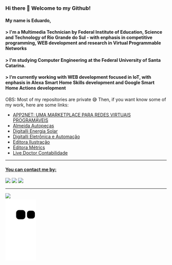 ### Hi there 👋 Welcome to my Github!
#### My name is Eduardo, 

#### > I'm a Multimedia Technician by Federal Institute of Education, Science and Technology of Rio Grande do Sul -  with enphasis in competitive programming, WEB development and research in Virtual Programmable Networks

#### > I'm studying Computer Engineering at the Federal University of Santa Catarina. 

#### > I’m currently working with WEB development focused in IoT, with enphasis in Alexa Smart Home Skills development and Google Smart Home Actions development

OBS: Most of my repositories are private :sweat_smile: Then, if you want know some of my work, here are some links:
<ul>
  <li><a target="blank" href="https://eventos.ifrs.edu.br/index.php/Salao_IFRS/5salao/paper/view/10094r">APP2NET: UMA MARKETPLACE PARA REDES VIRTUAIS PROGRAMÁVEIS</li>
  <li><a target="blank" href="https://ajalmeida.com.br">Almeida Autopeças</li>
  <li><a target="blank" href="https://digitalli.com.br">Digitalli Energia Solar</li>
  <li><a target="blank" href="https://digitalli-iot.com.br">Digitalli Eletrônica e Automação</li>
  <li><a target="blank" href="https://editorailustracao.com.br">Editora Ilustração</li>
  <li><a target="blank" href="https://editorametrics.com.br">Editora Métrics</li>
  <li><a target="blank" href="https://livedoctorcontabilidade.com.br">Live Doctor Contabilidade</li>
</ul>
<hr>

#### You can contact me by:
<div> 
  <a href="https://instagram.com/che_gcr" target="_blank"><img src="https://img.shields.io/badge/-Instagram-%23E4405F?style=for-the-badge&logo=instagram&logoColor=white" target="_blank"></a>
  <a href = "mailto:duducpribeiro@gmail.com"><img src="https://img.shields.io/badge/-Gmail-%23333?style=for-the-badge&logo=gmail&logoColor=white" target="_blank"></a>
  <a href="https://www.linkedin.com/in/eduardo-chedid" target="_blank"><img src="https://img.shields.io/badge/-LinkedIn-%230077B5?style=for-the-badge&logo=linkedin&logoColor=white" target="_blank"></a> 
</div>
<hr>

<div>
  <a href="https://github.com/Getdit">
  <img height="180em" src="https://github-readme-stats.vercel.app/api?username=Getdit&show_icons=true&theme=dark&include_all_commits=true&count_private=true"/>
</div>
  <div>
  <a href="https://github.com/Getdit">
  <img src="https://github.com/Getdit/Getdit/blob/output/github-contribution-grid-snake.svg"/>
</div>


